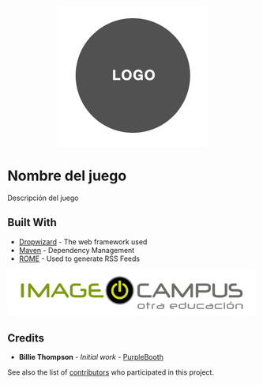 <p align="center">
<img src="logo.png" alt="Nombre del juego"/>
</p>

# Nombre del juego

Descripción del juego

## Built With

- [Dropwizard](http://www.dropwizard.io/1.0.2/docs/) - The web framework used
- [Maven](https://maven.apache.org/) - Dependency Management
- [ROME](https://rometools.github.io/rome/) - Used to generate RSS Feeds

<p align="center">
<img src="logo-image-campus.png?raw=true" alt="Image Campus"/>
</p>

## Credits

- **Billie Thompson** - *Initial work* - [PurpleBooth](https://github.com/PurpleBooth)

See also the list of [contributors](https://github.com/your/project/contributors) who participated in this project.

